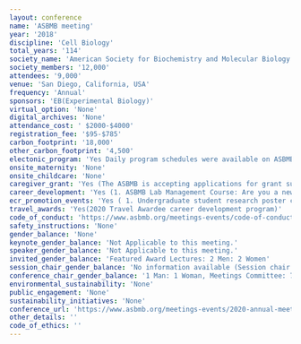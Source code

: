 ```yaml
---
layout: conference 
name: 'ASBMB meeting'
year: '2018'
discipline: 'Cell Biology'
total_years: '114'
society_name: 'American Society for Biochemistry and Molecular Biology'
society_members: '12,000'
attendees: '9,000'
venue: 'San Diego, California, USA'
frequency: 'Annual'
sponsors: 'EB(Experimental Biology)'
virtual_option: 'None'
digital_archives: 'None'
attendance_cost: ' $2000-$4000'
registration_fee: '$95-$785'
carbon_footprint: '18,000'
other_carbon_footprint: '4,500'
electonic_program: 'Yes Daily program schedules were available on ASBMB website.'
onsite_maternity: 'None'
onsite_childcare: 'None'
caregiver_grant: 'Yes (The ASBMB is accepting applications for grant support to help off-set the cost of child care to enable members with dependent children to present their research at the ASBMB annual meeting. The ASBMB Child Care Grant is a reimbursable allowance of up to $1,000 towards one of the eligible scenarios detailed below. Funds may not be used for on-going child care expenses or the costs associated with transporting the child(ren) or the attendee to the meeting.)'
career_development: 'Yes (1. ASBMB Lab Management Course: Are you a new faculty member or PI? Are you a postdoctoral fellow or senior graduate student that is interested in starting your own lab? How do you go about setting up your lab? How will you manage an initial budget to get off to a great start? Who will you hire? What criteria will you use to select your staff and how will you mentor your trainees successfully? Will you be able to communicate effectively with your staff, and how will you handle any conflicts when they arise? If you have considered any of these questions, then sign up for this free interactive session.)'
ecr_promotion_events: 'Yes ( 1. Undergraduate student research poster competition events  2. Undergraduate CREST (Connecting Researchers, Educators and Students) teams will meet to discuss their shared research interests.)'
travel_awards: 'Yes(2020 Travel Awardee career development program)'
code_of_conduct: 'https://www.asbmb.org/meetings-events/code-of-conduct'
safety_instructions: 'None'
gender_balance: 'None'
keynote_gender_balance: 'Not Applicable to this meeting.'
speaker_gender_balance: 'Not Applicable to this meeting.'
invited_gender_balance: 'Featured Award Lectures: 2 Men: 2 Women'
session_chair_gender_balance: 'No information available (Session chair first names missing)'
conference_chair_gender_balance: '1 Man: 1 Woman, Meetings Committee: 7 Men: 5 Women, 2020 Annual Meeting Program Planning Committee: 9 Men: 8 Women'
environmental_sustainability: 'None'
public_engagement: 'None'
sustainability_initiatives: 'None'
conference_url: 'https://www.asbmb.org/meetings-events/2020-annual-meeting'
other_details: ''
code_of_ethics: ''
---
```

